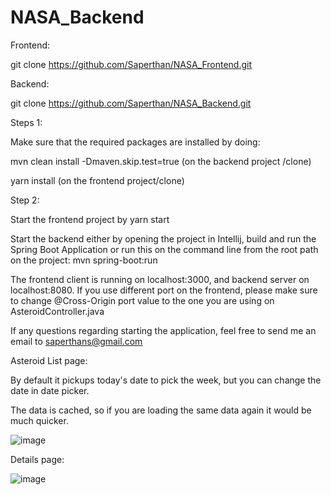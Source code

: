 # NASA_Backend

Frontend: 

git clone https://github.com/Saperthan/NASA_Frontend.git


Backend: 

git clone https://github.com/Saperthan/NASA_Backend.git


Steps 1: 

Make sure that the required packages are installed by doing:

mvn clean install -Dmaven.skip.test=true (on the backend project /clone)

yarn install (on the frontend project/clone)

Step 2:

Start the frontend project by yarn start

Start the backend either by opening the project in Intellij, build and run the Spring Boot Application or 
run this on the command line from the root path on the project: mvn spring-boot:run


The frontend client is running on localhost:3000, and backend server on localhost:8080. If you use different port on the frontend, please make sure to change @Cross-Origin port value to the one you are using on AsteroidController.java

If any questions regarding starting the application, feel free to send me an email to saperthans@gmail.com


Asteroid List page: 

By default it pickups today's date to pick the week, but you can change the date in date picker. 

The data is cached, so if you are loading the same data again it would be much quicker. 



![image](https://user-images.githubusercontent.com/31499924/226210789-f1d7a1f2-b865-4a0c-abaf-95c10d904d0e.png)


Details page: 

![image](https://user-images.githubusercontent.com/31499924/226210894-00704aac-ce59-4924-b05d-37f95f3a1aed.png)



